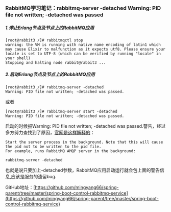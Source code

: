 ### RabbitMQ学习笔记：rabbitmq-server -detached Warning: PID file not written; -detached was passed
##### 1.停止Erlang节点及节点上的RabbitMQ应用

```
[root@rabbit3 /]# rabbitmqctl stop
warning: the VM is running with native name encoding of latin1 which may cause Elixir to malfunction as it expects utf8. Please ensure your locale is set to UTF-8 (which can be verified by running "locale" in your shell)
Stopping and halting node rabbit@rabbit3 ...
```

##### 2.启动Erlang节点及节点上的RabbitMQ应用

```
[root@rabbit3 /]# rabbitmq-server -detached
Warning: PID file not written; -detached was passed.
```

或者

```
[root@rabbit3 /]# rabbitmq-server start -detached
Warning: PID file not written; -detached was passed.
```

启动的时候报Warning: PID file not written; -detached was passed.警告，经过多方努力查找到了原因，[官网是这样解释的](https://www.rabbitmq.com/rabbitmq-server.8.html#OPTIONS)：

```
Start the server process in the background. Note that this will cause the pid not to be written to the pid file.
For example, runs RabbitMQ AMQP server in the background:

rabbitmq-server -detached
```

也就是说只要加上-detached参数，RabbitMQ应用启动运行就会包上面的警告信息,应该是服务的遗留bug.

GitHub地址：[https://github.com/mingyang66/spring-parent/tree/master/spring-boot-control-rabbitmq-service](https://github.com/mingyang66/spring-parent/tree/master/spring-boot-control-rabbitmq-service)